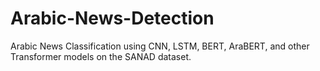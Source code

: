 # Arabic-News-Detection
Arabic News Classification using CNN, LSTM, BERT, AraBERT, and other Transformer models on the SANAD dataset.
